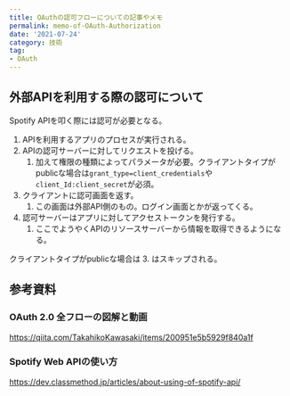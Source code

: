 ```yaml
---
title: OAuthの認可フローについての記事やメモ
permalink: memo-of-OAuth-Authorization
date: '2021-07-24'
category: 技術
tag:
- OAuth
---
```


## 外部APIを利用する際の認可について

Spotify APIを叩く際には認可が必要となる。

1. APIを利用するアプリのプロセスが実行される。
2. APIの認可サーバーに対してリクエストを投げる。
   1. 加えて権限の種類によってパラメータが必要。クライアントタイプがpublicな場合は`grant_type=client_credentials`や`client_Id:client_secret`が必須。
3. クライアントに認可画面を返す。
   1. この画面は外部API側のもの。ログイン画面とかが返ってくる。
4. 認可サーバーはアプリに対してアクセストークンを発行する。
   1. ここでようやくAPIのリソースサーバーから情報を取得できるようになる。

クライアントタイプがpublicな場合は 3. はスキップされる。

## 参考資料

### OAuth 2.0 全フローの図解と動画

https://qiita.com/TakahikoKawasaki/items/200951e5b5929f840a1f

### Spotify Web APIの使い方

https://dev.classmethod.jp/articles/about-using-of-spotify-api/ 